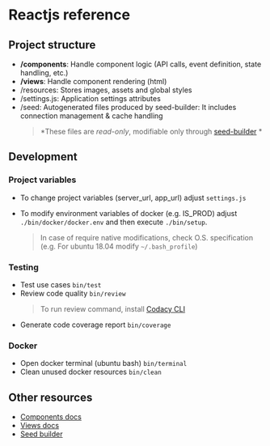 # Reactjs reference

## Project structure

-   **/components**: Handle component logic (API calls, event definition, state handling, etc.)
-   **/views**: Handle component rendering (html)
-   /resources: Stores images, assets and global styles
-   /settings.js: Application settings attributes
-   /seed: Autogenerated files produced by seed-builder: It includes connection management & cache handling
    >   *These files are *read-only*, modifiable only through [seed-builder](./110-seed-builder.md) *
    
## Development

### Project variables

- To change project variables (server_url, app_url) adjust `settings.js`

- To modify environment variables of docker (e.g. IS_PROD) adjust `./bin/docker/docker.env` and then execute `./bin/setup`.
    >   In case of require native modifications, check O.S. specification (e.g. For ubuntu 18.04 modify `~/.bash_profile`)

### Testing

-   Test use cases `bin/test`
-   Review code quality `bin/review`
    >   To run review command, install [Codacy CLI](https://github.com/codacy/codacy-analysis-cli)
-   Generate code coverage report `bin/coverage`
    
### Docker

-   Open docker terminal (ubuntu bash) `bin/terminal`
-   Clean unused docker resources `bin/clean`

## Other resources

-   [Components docs](./020_components.md)
-   [Views docs](./030_views.md)
-   [Seed builder](./110_seed_builder.md)